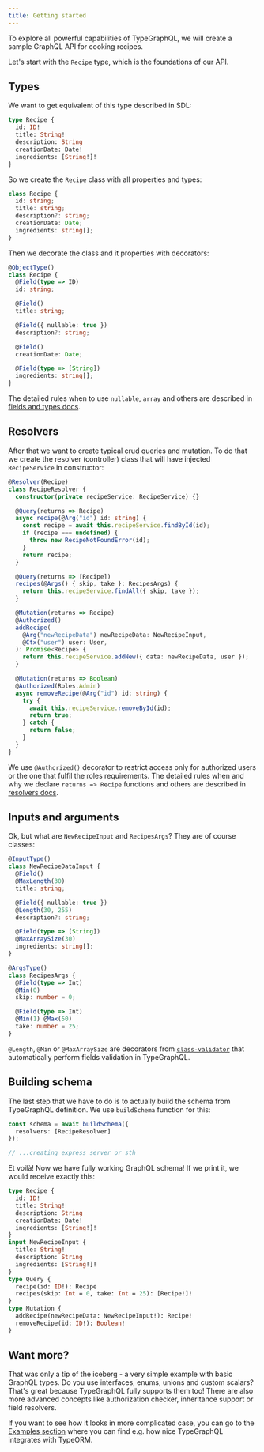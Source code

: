 ```yaml
---
title: Getting started
---
```


To explore all powerful capabilities of TypeGraphQL, we will create a sample GraphQL API for cooking recipes.

Let's start with the `Recipe` type, which is the foundations of our API.

## Types
We want to get equivalent of this type described in SDL:
```graphql
type Recipe {
  id: ID!
  title: String!
  description: String
  creationDate: Date!
  ingredients: [String!]!
}
```

So we create the `Recipe` class with all properties and types:
```typescript
class Recipe {
  id: string;
  title: string;
  description?: string;
  creationDate: Date;
  ingredients: string[];
}
```

Then we decorate the class and it properties with decorators:
```typescript
@ObjectType()
class Recipe {
  @Field(type => ID)
  id: string;

  @Field()
  title: string;

  @Field({ nullable: true })
  description?: string;

  @Field()
  creationDate: Date;

  @Field(type => [String])
  ingredients: string[];
}
```
The detailed rules when to use `nullable`, `array` and others are described in [fields and types docs](types-and-fields.md).

## Resolvers

After that we want to create typical crud queries and mutation. To do that we create the resolver (controller) class that will have injected `RecipeService` in constructor:

```typescript
@Resolver(Recipe)
class RecipeResolver {
  constructor(private recipeService: RecipeService) {}

  @Query(returns => Recipe)
  async recipe(@Arg("id") id: string) {
    const recipe = await this.recipeService.findById(id);
    if (recipe === undefined) {
      throw new RecipeNotFoundError(id);
    }
    return recipe;
  }

  @Query(returns => [Recipe])
  recipes(@Args() { skip, take }: RecipesArgs) {
    return this.recipeService.findAll({ skip, take });
  }

  @Mutation(returns => Recipe)
  @Authorized()
  addRecipe(
    @Arg("newRecipeData") newRecipeData: NewRecipeInput,
    @Ctx("user") user: User,
  ): Promise<Recipe> {
    return this.recipeService.addNew({ data: newRecipeData, user });
  }

  @Mutation(returns => Boolean)
  @Authorized(Roles.Admin)
  async removeRecipe(@Arg("id") id: string) {
    try {
      await this.recipeService.removeById(id);
      return true;
    } catch {
      return false;
    }
  }
}
```

We use `@Authorized()` decorator to restrict access only for authorized users or the one that fulfil the roles requirements.
The detailed rules when and why we declare `returns => Recipe` functions and others are described in [resolvers docs](resolvers.md).

## Inputs and arguments

Ok, but what are `NewRecipeInput` and `RecipesArgs`? They are of course classes:
```typescript
@InputType()
class NewRecipeDataInput {
  @Field()
  @MaxLength(30)
  title: string;

  @Field({ nullable: true })
  @Length(30, 255)
  description?: string;

  @Field(type => [String])
  @MaxArraySize(30)
  ingredients: string[];
}

@ArgsType()
class RecipesArgs {
  @Field(type => Int)
  @Min(0)
  skip: number = 0;

  @Field(type => Int)
  @Min(1) @Max(50)
  take: number = 25;
}

```
`@Length`, `@Min` or `@MaxArraySize` are decorators from [`class-validator`](https://github.com/typestack/class-validator) that automatically perform fields validation in TypeGraphQL.

## Building schema
The last step that we have to do is to actually build the schema from TypeGraphQL definition. We use `buildSchema` function for this:
```typescript
const schema = await buildSchema({
  resolvers: [RecipeResolver]
});

// ...creating express server or sth
```

Et voilà! Now we have fully working GraphQL schema!
If we print it, we would receive exactly this:
```graphql
type Recipe {
  id: ID!
  title: String!
  description: String
  creationDate: Date!
  ingredients: [String!]!
}
input NewRecipeInput {
  title: String!
  description: String
  ingredients: [String!]!
}
type Query {
  recipe(id: ID!): Recipe
  recipes(skip: Int = 0, take: Int = 25): [Recipe!]!
}
type Mutation {
  addRecipe(newRecipeData: NewRecipeInput!): Recipe!
  removeRecipe(id: ID!): Boolean!
}
```

## Want more?
That was only a tip of the iceberg - a very simple example with basic GraphQL types. Do you use interfaces, enums, unions and custom scalars? That's great because TypeGraphQL fully supports them too! There are also more advanced concepts like authorization checker, inheritance support or field resolvers.

If you want to see how it looks in more complicated case, you can go to the [Examples section](examples.md) where you can find e.g. how nice TypeGraphQL integrates with TypeORM. 
